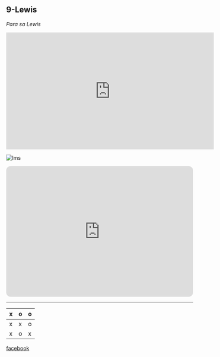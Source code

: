 ## 9-Lewis
*Para sa Lewis*

<iframe width="560" height="315" src="https://www.youtube.com/embed/qHZiIxprsrs?si=yCTdGF1R2vvtjOeH" title="YouTube video player" frameborder="0" allow="accelerometer; autoplay; clipboard-write; encrypted-media; gyroscope; picture-in-picture; web-share" allowfullscreen></iframe>

![lms](https://jhs.adnu.edu.ph/pluginfile.php/1/theme_remui/section_html/942325426/welcomebg.png)

<iframe style="border-radius:12px" src="https://open.spotify.com/embed/playlist/37i9dQZF1DX8Uebhn9wzrS?utm_source=generator" width="100%" height="352" frameBorder="0" allowfullscreen="" allow="autoplay; clipboard-write; encrypted-media; fullscreen; picture-in-picture" loading="lazy"></iframe>

---

| x | o | o |
|---|---|---|
| x | x | o |
| x | o | x |

[facebook](https://www.facebook.com/)
